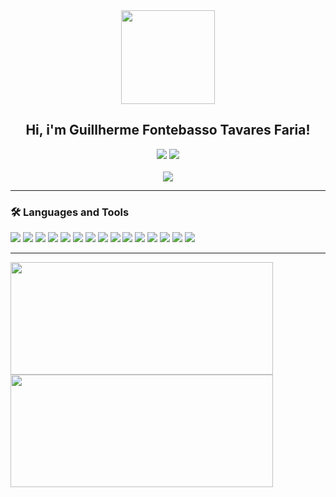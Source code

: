 <div id="header" align="center">
  <img src="https://media.giphy.com/media/gjrYDwbjnK8x36xZIO/giphy.gif" width="150"/>
</div>

<div align="center"> 
 <h2>Hi, i'm Guillherme Fontebasso Tavares Faria!</h2>
 
 <div align="center"> 
   <a href="https://www.instagram.com/guifontebassotf/?hl=pt-br" target="_blank"><img src="https://img.shields.io/badge/-Instagram-%23E4405F?style=for-the-badge&logo=instagram&logoColor=white" target="_blank"></a>
   <a href="https://twitter.com/echolovesjava" target="_blank"><img src="https://img.shields.io/badge/Twitter-blue?style=for-the-badge&logo=twitter&logoColor=white" target="_blank"></a>
 </div>
 </div>

<br>

<div align="center">
  <img src="https://media.giphy.com/media/xT8qBhrlNooHBYR9f2/giphy.gif" width="auto"/>
</div>

<hr>

### :hammer_and_wrench: Languages and Tools
<div>
<img src="https://img.shields.io/badge/Node.js-339933?style=for-the-badge&logo=nodedotjs&logoColor=white"/>
<img src="https://img.shields.io/badge/React-20232A?style=for-the-badge&logo=react&logoColor=61DAFB"/>

<img src="https://img.shields.io/badge/JavaScript-323330?style=for-the-badge&logo=javascript&logoColor=F7DF1E"/>
<img src="https://img.shields.io/badge/TypeScript-007ACC?style=for-the-badge&logo=typescript&logoColor=white"/>

<img src="https://img.shields.io/badge/HTML-orangered?style=for-the-badge&logo=html5&logoColor=white"/>
<img src="https://img.shields.io/badge/MARKDOWN-000?style=for-the-badge&logo=markdown&logoColor=white"/>

<img src="https://img.shields.io/badge/CSS-blue?style=for-the-badge&logo=css3&logoColor=white"/>
<img src="https://img.shields.io/badge/SASS-C76494?style=for-the-badge&logo=sass&logoColor=white"/>
<img src="https://img.shields.io/badge/Tailwind-06b6d4?style=for-the-badge&logo=tailwindcss&logoColor=white"/>

<img src="https://img.shields.io/badge/NPM-B82C2B?style=for-the-badge&logo=npm&logoColor=white"/>
<img src="https://img.shields.io/badge/YARN-2c8eba?style=for-the-badge&logo=yarn&logoColor=white"/>
<img src="https://img.shields.io/badge/PNPM-f9ad00?style=for-the-badge&logo=pnpm&logoColor=white"/>

<img src="https://img.shields.io/badge/mysql-42759C?style=for-the-badge&logo=mysql&logoColor=white"/>

<img src="https://img.shields.io/badge/GITHUB-222?style=for-the-badge&logo=github&logoColor=white"/>
<img src="https://img.shields.io/badge/GIT-orangered?style=for-the-badge&logo=git&logoColor=white"/>
</div>

<hr>

<div>
<img height="180em" width='420px' src="https://github-readme-stats.vercel.app/api?username=gftf0906&show_icons=true&theme=dracula&include_all_commits=true&count_private=true"/> 
<img height="180em" width='420px' src="https://github-readme-stats.vercel.app/api/top-langs/?username=gftf0906&layout=compact&langs_count=7&theme=dracula"/>
</div>

